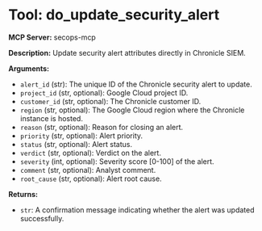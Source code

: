 # Tool: do_update_security_alert

**MCP Server:** secops-mcp

**Description:** Update security alert attributes directly in Chronicle SIEM.

**Arguments:**

*   `alert_id` (str): The unique ID of the Chronicle security alert to update.
*   `project_id` (str, optional): Google Cloud project ID.
*   `customer_id` (str, optional): The Chronicle customer ID.
*   `region` (str, optional): The Google Cloud region where the Chronicle instance is hosted.
*   `reason` (str, optional): Reason for closing an alert.
*   `priority` (str, optional): Alert priority.
*   `status` (str, optional): Alert status.
*   `verdict` (str, optional): Verdict on the alert.
*   `severity` (int, optional): Severity score [0-100] of the alert.
*   `comment` (str, optional): Analyst comment.
*   `root_cause` (str, optional): Alert root cause.

**Returns:**

*   `str`: A confirmation message indicating whether the alert was updated successfully.
